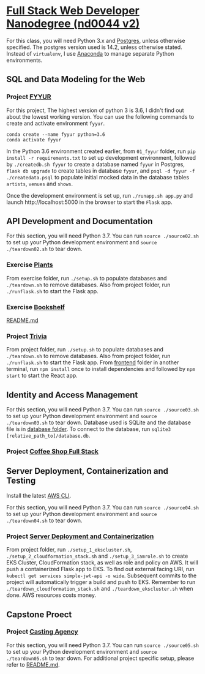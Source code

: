 # [Full Stack Web Developer Nanodegree (nd0044 v2)](https://github.com/udacity/FSND)

For this class, you will need Python 3.x and [Postgres](https://formulae.brew.sh/formula/postgresql), unless otherwise specified. The postgres version used is 14.2, unless otherwise stated. Instead of `virtualenv`, I use [Anaconda](https://www.anaconda.com/products/distribution) to manage separate Python environments.

## SQL and Data Modeling for the Web

### Project [FYYUR](https://github.com/tsunghuanghsieh/udacity/tree/main/nd0044/01_fyyur)
For this project, The highest version of python 3 is 3.6, I didn't find out about the lowest working version. You can use the following commands to create and activate environment `fyyur`.

```
conda create --name fyyur python=3.6
conda activate fyyur
```

In the Python 3.6 environment created earlier, from `01_fyyur` folder, run `pip install -r requirements.txt` to set up development environment, followed by `./createdb.sh fyyur` to create a database named `fyyur` in Postgres, `flask db upgrade` to create tables in database `fyyur`, and `psql -d fyyur -f ./createdata.psql` to populate initial mocked data in the database tables `artists`, `venues` and `shows`.

Once the development environment is set up, run `./runapp.sh app.py` and launch http://localhost:5000 in the browser to start the `Flask` app.

## API Development and Documentation
For this section, you will need Python 3.7. You can run `source ./source02.sh` to set up your Python development environment and `source ./teardown02.sh` to tear down.

### Exercise [Plants](https://github.com/tsunghuanghsieh/udacity/tree/main/nd0044/plants)
From exercise folder, run `./setup.sh` to populate databases and `./teardown.sh` to remove databases. Also from project folder, run `./runflask.sh` to start the Flask app.

### Exercise [Bookshelf](https://github.com/tsunghuanghsieh/udacity/tree/main/nd0044/bookshelf)
[README.md](https://github.com/tsunghuanghsieh/udacity/tree/main/nd0044/bookshelf/README.md)

### Project [Trivia](https://github.com/tsunghuanghsieh/udacity/tree/main/nd0044/02_trivia_api)
From project folder, run `./setup.sh` to populate databases and `./teardown.sh` to remove databases. Also from project folder, run `./runflask.sh` to start the Flask app. From [frontend](https://github.com/tsunghuanghsieh/udacity/tree/main/nd0044/02_trivia_api/frontend) folder in another terminal, run `npm install` once to install dependencies and followed by `npm start` to start the React app.

## Identity and Access Management
For this section, you will need Python 3.7. You can run `source ./source03.sh` to set up your Python development environment and `source ./teardown03.sh` to tear down. Database used is SQLite and the database file is in [database folder](https://github.com/tsunghuanghsieh/udacity/tree/main/nd0044/03_coffee_shop_full_stack/backend/src/database). To connect to the database, run `sqlite3 [relative_path_to]/database.db`.

### Project [Coffee Shop Full Stack](https://github.com/tsunghuanghsieh/udacity/tree/main/nd0044/03_coffee_shop_full_stack)

## Server Deployment, Containerization and Testing
Install the latest [AWS CLI](https://docs.aws.amazon.com/cli/latest/userguide/getting-started-install.html).

For this section, you will need Python 3.7. You can run `source ./source04.sh` to set up your Python development environment and `source ./teardown04.sh` to tear down.

### Project [Server Deployment and Containerization](https://github.com/tsunghuanghsieh/cd0157-Server-Deployment-and-Containerization)
From project folder, run `./setup_1_ekscluster.sh`, `./setup_2_cloudformation_stack.sh` and `./setup_3_iamrole.sh` to create EKS Cluster, CloudFormation stack, as well as role and policy on AWS. It will push a containerized Flask app to EKS. To find out external facing URI, run `kubectl get services simple-jwt-api -o wide`. Subsequent commits to the project will automatically trigger a build and push to EKS. Remember to run `./teardown_cloudformation_stack.sh` and `./teardown_ekscluster.sh` when done. AWS resources costs money.

## Capstone Proect

### Project [Casting Agency](https://github.com/tsunghuanghsieh/udacity/tree/main/nd0044/capstone)
For this section, you will need Python 3.7. You can run `source ./source05.sh` to set up your Python development environment and `source ./teardown05.sh` to tear down. For additional project specific setup, please refer to [README.md](https://github.com/tsunghuanghsieh/udacity/blob/main/nd0044/capstone/starter/README.md).
